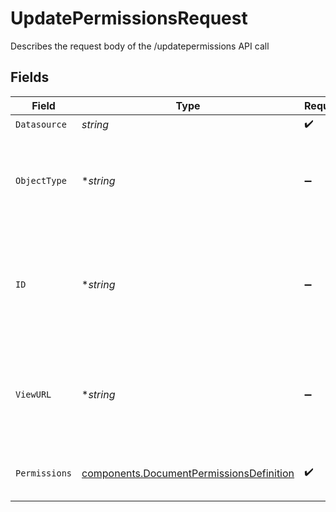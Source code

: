 # UpdatePermissionsRequest

Describes the request body of the /updatepermissions API call


## Fields

| Field                                                                                                                             | Type                                                                                                                              | Required                                                                                                                          | Description                                                                                                                       |
| --------------------------------------------------------------------------------------------------------------------------------- | --------------------------------------------------------------------------------------------------------------------------------- | --------------------------------------------------------------------------------------------------------------------------------- | --------------------------------------------------------------------------------------------------------------------------------- |
| `Datasource`                                                                                                                      | *string*                                                                                                                          | :heavy_check_mark:                                                                                                                | N/A                                                                                                                               |
| `ObjectType`                                                                                                                      | **string*                                                                                                                         | :heavy_minus_sign:                                                                                                                | The type of the document (Case, KnowledgeArticle for Salesforce for example). It cannot have spaces or _                          |
| `ID`                                                                                                                              | **string*                                                                                                                         | :heavy_minus_sign:                                                                                                                | The datasource specific id for the document. This field is case insensitive and should not be more than 200 characters in length. |
| `ViewURL`                                                                                                                         | **string*                                                                                                                         | :heavy_minus_sign:                                                                                                                | The permalink for viewing the document. **Note: viewURL is a required field if id was not set when uploading the document.**'<br/> |
| `Permissions`                                                                                                                     | [components.DocumentPermissionsDefinition](../../models/components/documentpermissionsdefinition.md)                              | :heavy_check_mark:                                                                                                                | describes the access control details of the document                                                                              |